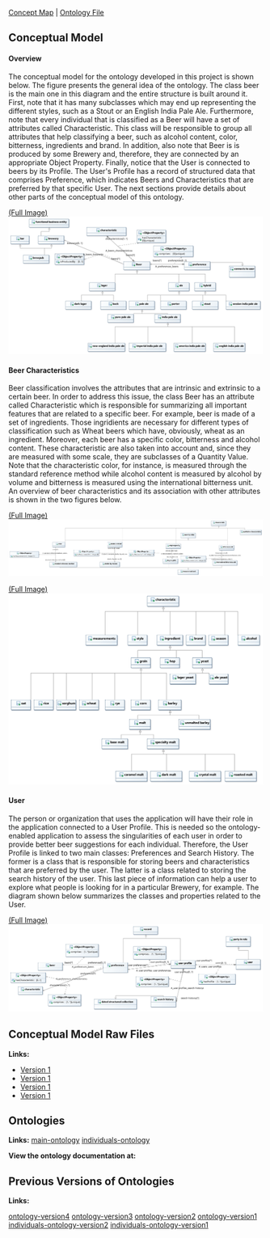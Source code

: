 [Concept Map](#conceptual-model) | [Ontology File](#ontologies)

## Conceptual Model

#### Overview
The conceptual model for the ontology developed in this project is shown below. The figure presents the general idea of the ontology. The class beer is the main one in this diagram and the entire structure is built around it. First, note that it has many subclasses which may end up representing the different styles, such as a Stout or an English India Pale Ale. Furthermore, note that every individual that is classified as a Beer will have a set of attributes called Characteristic. This class will be responsible to group all attributes that help classifying a beer, such as alcohol content, color, bitterness, ingredients and brand. In addition, also note that Beer is is produced by some Brewery and, therefore, they are connected by an appropriate Object Property. Finally, notice that the User is connected to beers by its Profile. The User's Profile has a record of structured data that comprises Preference, which indicates Beers and Characteristics that are preferred by that specific User. The next sections provide details about other parts of the conceptual model of this ontology.

[(Full Image)](images/OverviewDiagram.jpg)
![Concept Map Model](images/OverviewDiagram.jpg)

#### Beer Characteristics
Beer classification involves the attributes that are intrinsic and extrinsic to a certain beer. In order to address this issue, the class Beer has an attribute called Characteristic which is responsible for summarizing all important features that are related to a specific beer. For example, beer is made of a set of ingredients. Those ingridients are necessary for different types of classification such as Wheat beers which have, obviously, wheat as an ingredient. Moreover, each beer has a specific color, bitterness and alcohol content. These characteristic are also taken into account and, since they are measured with some scale, they are subclasses of a Quantity Value. Note that the characteristic color, for instance, is measured through the standard reference method while alcohol content is measured by alcohol by volume and bitterness is measured using the international bitterness unit. An overview of beer characteristics and its association with other attributes is shown in the two figures below.

[(Full Image)](images/Characteristic-Class-Diagram.jpg)
![Qualitative Characteristic Model Diagram](images/Characteristic-Class-Diagram.jpg)

[(Full Image)](images/Characteristic-one.jpg)
![Ingredient Characteristic Model Diagram](images/Characteristic-one.jpg)

#### User
The person or organization that uses the application will have their role in the application connected to a User Profile. This is needed so the ontology-enabled application to assess the singularities of each user in order to provide better beer suggestions for each individual. Therefore, the User Profile is linked to two main classes: Preferences and Search History. The former is a class that is responsible for storing beers and characteristics that are preferred by the user. The latter is a class related to storing the search history of the user. This last piece of information can help a user to explore what people is looking for in a particular Brewery, for example. The diagram shown below summarizes the classes and properties related to the User.

[(Full Image)](images/UserDiagram.jpg)
![User Model Diagram](images/UserDiagram.jpg)


## Conceptual Model Raw Files

**Links:**
- [Version 1](files/characteristic.uml)
- [Version 1](files/overview.uml)
- [Version 1](files/property_overview.uml)
- [Version 1](files/updated.uml)

## Ontologies

**Links:**
[main-ontology](https://raw.githubusercontent.com/tetherless-world/ontology-engineering/beer-advisor/oe2020/beer-advisor/OE-10-beer-advisor.rdf)
[individuals-ontology](https://raw.githubusercontent.com/tetherless-world/ontology-engineering/beer-advisor/oe2020/beer-advisor/OE-10-beer-advisor-individuals.rdf)

**View the ontology documentation at:**


## Previous Versions of Ontologies
**Links:**

[ontology-version4](https://raw.githubusercontent.com/tetherless-world/ontology-engineering/beer-advisor/oe2020/beer-advisor/archived/OE-9-beer-advisor.rdf)
[ontology-version3](https://raw.githubusercontent.com/tetherless-world/ontology-engineering/beer-advisor/oe2020/beer-advisor/archived/OE_8_beer-advisor.rdf)
[ontology-version2](https://raw.githubusercontent.com/tetherless-world/ontology-engineering/beer-advisor/oe2020/beer-advisor/archived/OE_7_beer-advisor.rdf)
[ontology-version1](https://raw.githubusercontent.com/tetherless-world/ontology-engineering/beer-advisor/oe2020/beer-advisor/archived/OE-6-beer-advisor.rdf)
[individuals-ontology-version2](https://raw.githubusercontent.com/tetherless-world/ontology-engineering/beer-advisor/oe2020/beer-advisor/archived/OE-9-beer-advisor-individuals.rdf)
[individuals-ontology-version1](https://raw.githubusercontent.com/tetherless-world/ontology-engineering/beer-advisor/oe2020/beer-advisor/archived/OE_8_beer-advisor-individuals.rdf)